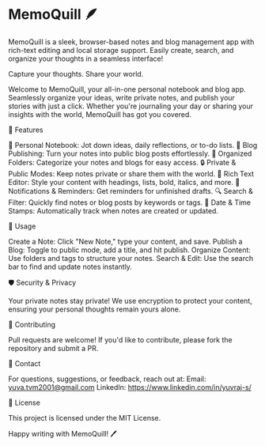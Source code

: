 # MemoQuill 🪶
MemoQuill is a sleek, browser-based notes and blog management app with rich-text editing and local storage support. Easily create, search, and organize your thoughts in a seamless interface!

Capture your thoughts. Share your world.

Welcome to MemoQuill, your all-in-one personal notebook and blog app. Seamlessly organize your ideas, write private notes, and publish your stories with just a click. Whether you're journaling your day or sharing your insights with the world, MemoQuill has got you covered.

🚀 Features

📝 Personal Notebook: Jot down ideas, daily reflections, or to-do lists.
📢 Blog Publishing: Turn your notes into public blog posts effortlessly.
📂 Organized Folders: Categorize your notes and blogs for easy access.
🔒 Private & Public Modes: Keep notes private or share them with the world.
🌈 Rich Text Editor: Style your content with headings, lists, bold, italics, and more.
🔔 Notifications & Reminders: Get reminders for unfinished drafts.
🔍 Search & Filter: Quickly find notes or blog posts by keywords or tags.
📅 Date & Time Stamps: Automatically track when notes are created or updated.

🎯 Usage

Create a Note: Click "New Note," type your content, and save.
Publish a Blog: Toggle to public mode, add a title, and hit publish.
Organize Content: Use folders and tags to structure your notes.
Search & Edit: Use the search bar to find and update notes instantly.

🛡️ Security & Privacy

Your private notes stay private! We use encryption to protect your content, ensuring your personal thoughts remain yours alone.

👥 Contributing

Pull requests are welcome! If you'd like to contribute, please fork the repository and submit a PR.

📩 Contact

For questions, suggestions, or feedback, reach out at:
Email: yuva.tvm2001@gmail.com
LinkedIn: https://www.linkedin.com/in/yuvraj-s/

📜 License

This project is licensed under the MIT License.

Happy writing with MemoQuill! 🖊️
